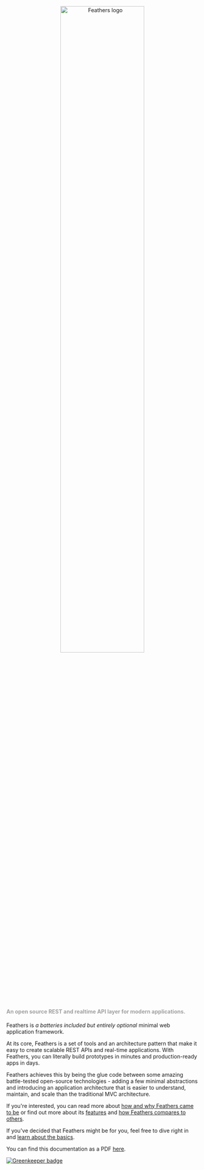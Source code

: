 <p style="text-align: center; margin-bottom: 60px;">
  <img alt="Feathers logo" style="width: 66%;" src="https://feathersjs.com/img/feathers-logo-wide.png" />
  <h4 style="color: #A0A0A0;">An open source REST and realtime API layer for modern applications.</h4>
</p>

Feathers is _a batteries included but entirely optional_ minimal web application framework.

At its core, Feathers is a set of tools and an architecture pattern that make it easy to create scalable REST APIs and real-time applications. With Feathers, you can literally build prototypes in minutes and production-ready apps in days.

Feathers achieves this by being the glue code between some amazing battle-tested open-source technologies - adding a few minimal abstractions and introducing an application architecture that is easier to understand, maintain, and scale than the traditional MVC architecture.

If you're interested, you can read more about [how and why Feathers came to be](https://blog.feathersjs.com/why-we-built-the-best-web-framework-you-ve-probably-never-heard-of-until-now-176afc5c6aac) or find out more about its [features](https://feathersjs.com/features) and [how Feathers compares to others](https://feathersjs.com/comparison).

If you've decided that Feathers might be for you, feel free to dive right in and [learn about the basics](./guides/basics/readme.md).

You can find this documentation as a PDF [here](https://github.com/feathersjs/docs/raw/master/feathersjs.pdf).


[![Greenkeeper badge](https://badges.greenkeeper.io/feathersjs/docs.svg)](https://greenkeeper.io/)